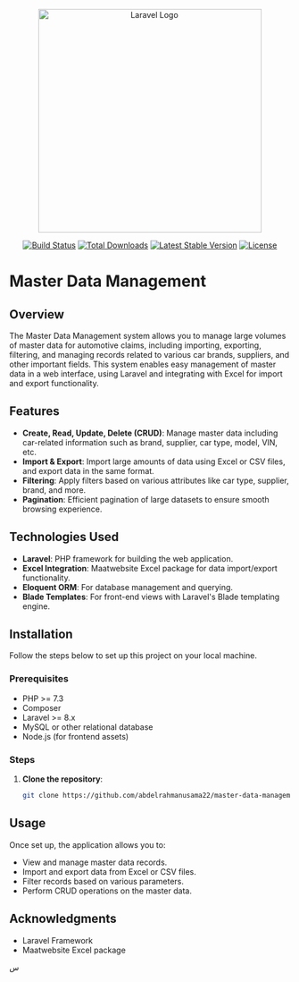 <p align="center"><a href="https://laravel.com" target="_blank"><img src="https://raw.githubusercontent.com/laravel/art/master/logo-lockup/5%20SVG/2%20CMYK/1%20Full%20Color/laravel-logolockup-cmyk-red.svg" width="400" alt="Laravel Logo"></a></p>

<p align="center">
<a href="https://github.com/laravel/framework/actions"><img src="https://github.com/laravel/framework/workflows/tests/badge.svg" alt="Build Status"></a>
<a href="https://packagist.org/packages/laravel/framework"><img src="https://img.shields.io/packagist/dt/laravel/framework" alt="Total Downloads"></a>
<a href="https://packagist.org/packages/laravel/framework"><img src="https://img.shields.io/packagist/v/laravel/framework" alt="Latest Stable Version"></a>
<a href="https://packagist.org/packages/laravel/framework"><img src="https://img.shields.io/packagist/l/laravel/framework" alt="License"></a>
</p>

# Master Data Management

## Overview
The Master Data Management system allows you to manage large volumes of master data for automotive claims, including importing, exporting, filtering, and managing records related to various car brands, suppliers, and other important fields. This system enables easy management of master data in a web interface, using Laravel and integrating with Excel for import and export functionality.

## Features
- **Create, Read, Update, Delete (CRUD)**: Manage master data including car-related information such as brand, supplier, car type, model, VIN, etc.
- **Import & Export**: Import large amounts of data using Excel or CSV files, and export data in the same format.
- **Filtering**: Apply filters based on various attributes like car type, supplier, brand, and more.
- **Pagination**: Efficient pagination of large datasets to ensure smooth browsing experience.

## Technologies Used
- **Laravel**: PHP framework for building the web application.
- **Excel Integration**: Maatwebsite Excel package for data import/export functionality.
- **Eloquent ORM**: For database management and querying.
- **Blade Templates**: For front-end views with Laravel's Blade templating engine.

## Installation
Follow the steps below to set up this project on your local machine.

### Prerequisites
- PHP >= 7.3
- Composer
- Laravel >= 8.x
- MySQL or other relational database
- Node.js (for frontend assets)

### Steps
1. **Clone the repository**:
   ```bash
   git clone https://github.com/abdelrahmanusama22/master-data-management.git
## Usage
Once set up, the application allows you to:
- View and manage master data records.
- Import and export data from Excel or CSV files.
- Filter records based on various parameters.
- Perform CRUD operations on the master data.
## Acknowledgments
- Laravel Framework
- Maatwebsite Excel package

س
